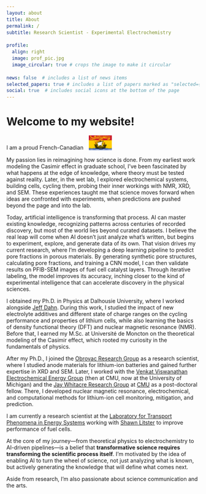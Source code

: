```yaml
---
layout: about
title: About
permalink: /
subtitle: Research Scientist - Experimental Electrochemistry

profile:
  align: right
  image: prof_pic.jpg
  image_circular: true # crops the image to make it circular

news: false  # includes a list of news items
selected_papers: true # includes a list of papers marked as "selected={true}"
social: true  # includes social icons at the bottom of the page
---
```

# Welcome to my website!  

I am a proud French-Canadian <img src="https://raw.githubusercontent.com/robygauthier/robygauthier.github.io/master/assets/img/Flag_of_New_Brunswick.svg" width="60" style="margin-left: 10px;" />  

My passion lies in reimagining how science is done. From my earliest work modeling the Casimir effect in graduate school, I’ve been fascinated by what happens at the edge of knowledge, where theory must be tested against reality. Later, in the wet lab, I explored electrochemical systems, building cells, cycling them, probing their inner workings with NMR, XRD, and SEM. These experiences taught me that science moves forward when ideas are confronted with experiments, when predictions are pushed beyond the page and into the lab.  

Today, artificial intelligence is transforming that process. AI can master existing knowledge, recognizing patterns across centuries of recorded discovery, but most of the world lies beyond curated datasets. I believe the real leap will come when AI doesn’t just analyze what’s written, but begins to experiment, explore, and generate data of its own. That vision drives my current research, where I’m developing a deep learning pipeline to predict pore fractions in porous materials. By generating synthetic pore structures, calculating pore fractions, and training a CNN model, I can then validate results on PFIB-SEM images of fuel cell catalyst layers. Through iterative labeling, the model improves its accuracy, inching closer to the kind of experimental intelligence that can accelerate discovery in the physical sciences.  

I obtained my Ph.D. in Physics at Dalhousie University, where I worked alongside [Jeff Dahn](https://www.dal.ca/diff/dahn.html). During this work, I studied the impact of new electrolyte additives and different state of charge ranges on the cycling performance and properties of lithium cells, while also learning the basics of density functional theory (DFT) and nuclear magnetic resonance (NMR). Before that, I earned my M.Sc. at Université de Moncton on the theoretical modeling of the Casimir effect, which rooted my curiosity in the fundamentals of physics.  

After my Ph.D., I joined the [Obrovac Research Group](https://www.dal.ca/sites/obrovac.html) as a research scientist, where I studied anode materials for lithium-ion batteries and gained further expertise in XRD and SEM. Later, I worked with the [Venkat Viswanathan Electrochemical Energy Group](https://eeg.engin.umich.edu) (then at CMU, now at the University of Michigan) and the [Jay Whitacre Research Group](https://www.andrew.cmu.edu/user/whitacre/index.html) at [CMU](https://www.meche.engineering.cmu.edu) as a post-doctoral fellow. There, I developed nuclear magnetic resonance, electrochemical, and computational methods for lithium-ion cell monitoring, mitigation, and prediction.  

I am currently a research scientist at the [Laboratory for Transport Phenomena in Energy Systems](https://www.cmu.edu/me/tpes/) working with [Shawn Litster](https://www.meche.engineering.cmu.edu/directory/bios/litster-shawn.html) to improve performance of fuel cells.  

At the core of my journey—from theoretical physics to electrochemistry to AI-driven pipelines—is a belief that **transformative science requires transforming the scientific process itself**. I’m motivated by the idea of enabling AI to turn the wheel of science, not just analyzing what is known, but actively generating the knowledge that will define what comes next.  

Aside from research, I’m also passionate about science communication and the arts.